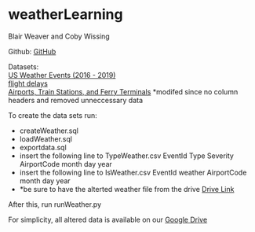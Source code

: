 # weatherLearning
Blair Weaver and Coby Wissing

Github: <a href="https://github.com/cobywissing/weatherLearning">GitHub</a>

Datasets: <br>
[US Weather Events (2016 - 2019)](https://www.kaggle.com/sobhanmoosavi/us-weather-events) <br>
[flight delays](https://www.kaggle.com/mrferozi/flight-delays) <br>
[Airports, Train Stations, and Ferry Terminals](https://www.kaggle.com/open-flights/airports-train-stations-and-ferry-terminals) *modifed since no column headers and removed unneccessary data

To create the data sets run: <br>
- createWeather.sql<br>
- loadWeather.sql <br>
- exportdata.sql<br>
- insert the following line to TypeWeather.csv EventId	Type	Severity	AirportCode	month	day	year
- insert the following line to IsWeather.csv EventId	weather	AirportCode	month	day	year
- *be sure to have the alterted weather file from the drive <a href="https://drive.google.com/file/d/1jRpqhq5kIHlA5PexbttFj8eSFFOpYmC5/view?usp=sharing">Drive Link</a>

After this, run runWeather.py


For simplicity, all altered data is available on our [Google Drive](https://drive.google.com/open?id=1E-gnXnlhlYqjQdO0JcxlBDMvMfjfH_gL)
